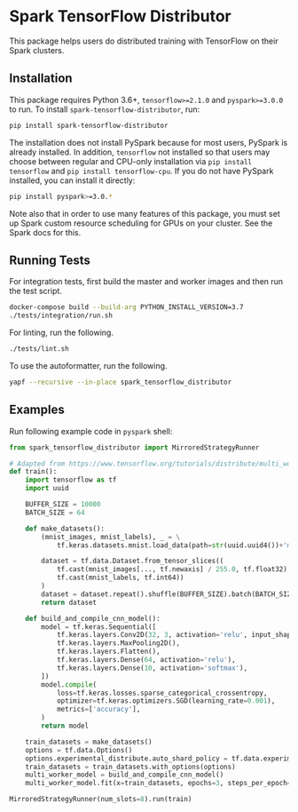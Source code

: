 # Spark TensorFlow Distributor

This package helps users do distributed training with TensorFlow on their Spark clusters.

## Installation

This package requires Python 3.6+, `tensorflow>=2.1.0` and `pyspark>=3.0.0` to run.
To install `spark-tensorflow-distributor`, run:

```bash
pip install spark-tensorflow-distributor
```

The installation does not install PySpark because for most users, PySpark is already installed.
In addition, `tensorflow` not installed so that users may choose between regular and CPU-only
installation via `pip install tensorflow` and `pip install tensorflow-cpu`.
If you do not have PySpark installed, you can install it directly:

```bash
pip install pyspark>=3.0.*
```

Note also that in order to use many features of this package, you must set up Spark custom
resource scheduling for GPUs on your cluster. See the Spark docs for this.

## Running Tests

For integration tests, first build the master and worker images and then run the test script.

```bash
docker-compose build --build-arg PYTHON_INSTALL_VERSION=3.7
./tests/integration/run.sh
```

For linting, run the following.

```bash
./tests/lint.sh
```

To use the autoformatter, run the following.

```bash
yapf --recursive --in-place spark_tensorflow_distributor
```

## Examples

Run following example code in `pyspark` shell:

```python
from spark_tensorflow_distributor import MirroredStrategyRunner

# Adapted from https://www.tensorflow.org/tutorials/distribute/multi_worker_with_keras
def train():
    import tensorflow as tf
    import uuid

    BUFFER_SIZE = 10000
    BATCH_SIZE = 64

    def make_datasets():
        (mnist_images, mnist_labels), _ = \
            tf.keras.datasets.mnist.load_data(path=str(uuid.uuid4())+'mnist.npz')

        dataset = tf.data.Dataset.from_tensor_slices((
            tf.cast(mnist_images[..., tf.newaxis] / 255.0, tf.float32),
            tf.cast(mnist_labels, tf.int64))
        )
        dataset = dataset.repeat().shuffle(BUFFER_SIZE).batch(BATCH_SIZE)
        return dataset

    def build_and_compile_cnn_model():
        model = tf.keras.Sequential([
            tf.keras.layers.Conv2D(32, 3, activation='relu', input_shape=(28, 28, 1)),
            tf.keras.layers.MaxPooling2D(),
            tf.keras.layers.Flatten(),
            tf.keras.layers.Dense(64, activation='relu'),
            tf.keras.layers.Dense(10, activation='softmax'),
        ])
        model.compile(
            loss=tf.keras.losses.sparse_categorical_crossentropy,
            optimizer=tf.keras.optimizers.SGD(learning_rate=0.001),
            metrics=['accuracy'],
        )
        return model

    train_datasets = make_datasets()
    options = tf.data.Options()
    options.experimental_distribute.auto_shard_policy = tf.data.experimental.AutoShardPolicy.DATA
    train_datasets = train_datasets.with_options(options)
    multi_worker_model = build_and_compile_cnn_model()
    multi_worker_model.fit(x=train_datasets, epochs=3, steps_per_epoch=5)

MirroredStrategyRunner(num_slots=8).run(train)
```

